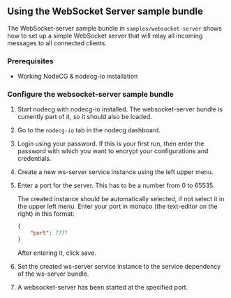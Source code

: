 ## Using the WebSocket Server sample bundle

The WebSocket-server sample bundle in `samples/websocket-server` shows how to set up a simple WebSocket server that will relay all incoming messages to all connected clients.

### Prerequisites

-   Working NodeCG & nodecg-io installation

### Configure the websocket-server sample bundle

1. Start nodecg with nodecg-io installed. The websocket-server bundle is currently part of it, so it should also be loaded.

2. Go to the `nodecg-io` tab in the nodecg dashboard.

3. Login using your password. If this is your first run, then enter the password with which you want to encrypt your configurations and credentials.

4. Create a new ws-server service instance using the left upper menu.

5. Enter a port for the server. This has to be a number from 0 to 65535.

    The created instance should be automatically selected, if not select it in the upper left menu. Enter your port in monaco (the text-editor on the right) in this format:

    ```json
    {
        "port": 7777
    }
    ```

    After entering it, click save.

6. Set the created ws-server service instance to the service dependency of the ws-server bundle.

7. A websocket-server has been started at the specified port.
